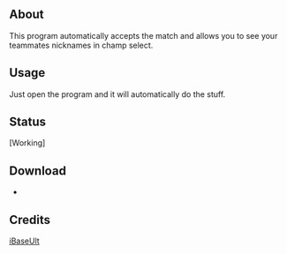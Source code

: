 ## About
This program automatically accepts the match and allows you to see your teammates nicknames in champ select.

## Usage
Just open the program and it will automatically do the stuff.

## Status
[Working]

## Download
-

## Credits
[iBaseUlt](https://github.com/Baseult)
